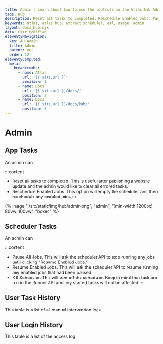```yaml
---
title: Admin | Learn about how to use the controls on the Atlas Hub Admin page.
tags: Hub
description: Reset all tasks to completed, Reschedule Enabled Jobs, Pause All Jobs, Resume Enabled Jobs, Kill Scheduler
keywords: atlas, atlas hub, extract scheduler, etl, usage, admin
layout: docs_hub.njk
date: Last Modified
eleventyNavigation:
  key: AH Admin
  title: Admin
  parent: Hub
  order: 12
eleventyComputed:
  meta:
    breadcrumbs:
      - name: Atlas
        url: '{{ site.url }}'
        position: 1
      - name: Docs
        url: '{{ site.url }}/docs/'
        position: 2
      - name: Docs
        url: '{{ site.url }}/docs/hub/'
        position: 3
---
```


# Admin

## App Tasks

An admin can

:::content

- Reset all tasks to completed. This is useful after publishing a website update and the admin would like to clear all errored tasks.
- Reschedule Enabled Jobs. This option will empty the scheduler and then reschedule any enabled jobs.
  :::

{% image "./src/static/img/hub/admin.png", "admin", "(min-width:1200px) 80vw, 100vw", "boxed" %}

## Scheduler Tasks

An admin can

:::content

- Pause All Jobs. This will ask the scheduler API to stop running any jobs until clicking "Resume Enabled Jobs."
- Resume Enabled Jobs. This will ask the scheduler API to resume running any enabled jobs that had been paused.
- Kill Scheduler. This will turn off the scheduler. Keep in mind that task are run in the Runner API and any started tasks will not be affected.
  :::

## User Task History

This table is a list of all manual intervention logs.

## User Login History

This table is a list of the access log.
